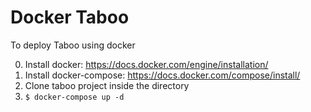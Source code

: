 # Docker Taboo

To deploy Taboo using docker

0. Install docker: https://docs.docker.com/engine/installation/
0. Install docker-compose: https://docs.docker.com/compose/install/
0. Clone taboo project inside the directory
0. `$ docker-compose up -d`